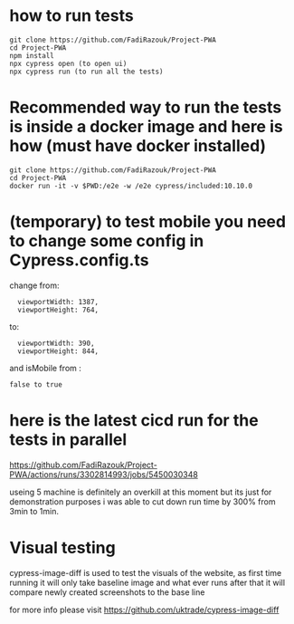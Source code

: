 # how to run tests
```
git clone https://github.com/FadiRazouk/Project-PWA
cd Project-PWA
npm install
npx cypress open (to open ui)
npx cypress run (to run all the tests)
```
# Recommended way to run the tests is inside a docker image and here is how (must have docker installed)

```
git clone https://github.com/FadiRazouk/Project-PWA
cd Project-PWA
docker run -it -v $PWD:/e2e -w /e2e cypress/included:10.10.0
```

# (temporary) to test mobile you need to change some config in Cypress.config.ts

change from:
```
  viewportWidth: 1387,
  viewportHeight: 764,
  ```
to:
```
  viewportWidth: 390,
  viewportHeight: 844,
```
and isMobile from :

```
false to true
```

# here is the latest cicd run for the tests in parallel

https://github.com/FadiRazouk/Project-PWA/actions/runs/3302814993/jobs/5450030348

useing 5 machine is definitely an overkill at this moment but its just for demonstration purposes
i was able to cut down run time by 300% from 3min to 1min.

# Visual testing
cypress-image-diff is used to test the visuals of the website, as first time running it will only take baseline image and what ever runs after that it will compare newly created screenshots to the base line

for more info please visit https://github.com/uktrade/cypress-image-diff